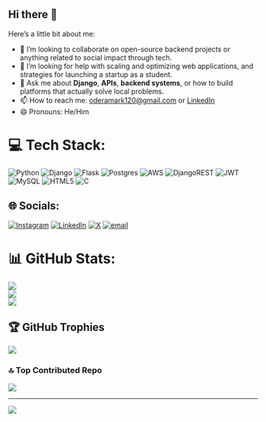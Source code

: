 ## Hi there 👋

Here’s a little bit about me:

- 👯 I’m looking to collaborate on open-source backend projects or anything related to social impact through tech.
- 🤔 I’m looking for help with scaling and optimizing web applications, and strategies for launching a startup as a student.
- 💬 Ask me about **Django**, **APIs**, **backend systems**, or how to build platforms that actually solve local problems.
- 📫 How to reach me: [oderamark120@gmail.com](mailto:oderamark120@gmail.com) or [LinkedIn](https://linkedin.com/in/markodera)
- 😄 Pronouns: He/Him
  

# 💻 Tech Stack:
![Python](https://img.shields.io/badge/python-3670A0?style=flat-square&logo=python&logoColor=ffdd54) ![Django](https://img.shields.io/badge/django-%23092E20.svg?style=flat-square&logo=django&logoColor=white) ![Flask](https://img.shields.io/badge/flask-%23000.svg?style=flat-square&logo=flask&logoColor=white) ![Postgres](https://img.shields.io/badge/postgres-%23316192.svg?style=flat-square&logo=postgresql&logoColor=white) ![AWS](https://img.shields.io/badge/AWS-%23FF9900.svg?style=flat-square&logo=amazon-aws&logoColor=white) ![DjangoREST](https://img.shields.io/badge/DJANGO-REST-ff1709?style=flat-square&logo=django&logoColor=white&color=ff1709&labelColor=gray) ![JWT](https://img.shields.io/badge/JWT-black?style=flat-square&logo=JSON%20web%20tokens) ![MySQL](https://img.shields.io/badge/mysql-4479A1.svg?style=flat-square&logo=mysql&logoColor=white) ![HTML5](https://img.shields.io/badge/html5-%23E34F26.svg?style=flat-square&logo=html5&logoColor=white) ![C](https://img.shields.io/badge/c-%2300599C.svg?style=flat-square&logo=c&logoColor=white)

## 🌐 Socials:
[![Instagram](https://img.shields.io/badge/Instagram-%23E4405F.svg?logo=Instagram&logoColor=white)](https://instagram.com/mark__odera) [![LinkedIn](https://img.shields.io/badge/LinkedIn-%230077B5.svg?logo=linkedin&logoColor=white)](https://linkedin.com/in/markodera) [![X](https://img.shields.io/badge/X-black.svg?logo=X&logoColor=white)](https://x.com/the_guy) [![email](https://img.shields.io/badge/Email-D14836?logo=gmail&logoColor=white)](mailto:oderamark120@gmail.com) 

# 📊 GitHub Stats:
![](https://github-readme-stats.vercel.app/api?username=markodera&theme=dark&hide_border=false&include_all_commits=false&count_private=false)<br/>
![](https://nirzak-streak-stats.vercel.app/?user=markodera&theme=dark&hide_border=false)<br/>
![](https://github-readme-stats.vercel.app/api/top-langs/?username=markodera&theme=dark&hide_border=false&include_all_commits=false&count_private=false&layout=compact)

## 🏆 GitHub Trophies
![](https://github-profile-trophy.vercel.app/?username=markodera&theme=holi&no-frame=false&no-bg=true&margin-w=4)

### 🔝 Top Contributed Repo
![](https://github-contributor-stats.vercel.app/api?username=markodera&limit=5&theme=dark&combine_all_yearly_contributions=true)

---
[![](https://visitcount.itsvg.in/api?id=markodera&icon=0&color=0)](https://visitcount.itsvg.in)

<!-- Proudly created with GPRM ( https://gprm.itsvg.in ) -->
